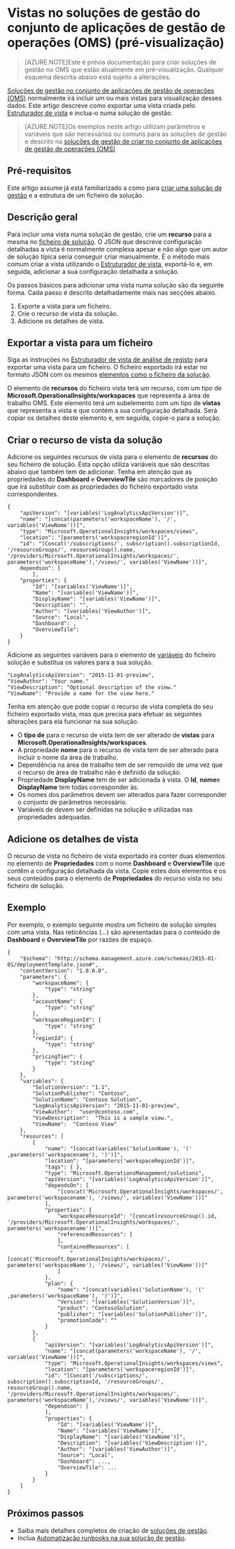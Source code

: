 <properties
   pageTitle="Vistas no soluções de gestão do conjunto de aplicações de gestão de operações (OMS) | Microsoft Azure"
   description="Soluções de gestão no conjunto de aplicações de gestão de operações (OMS) normalmente irão incluir um ou mais vistas para visualização desses dados.  Este artigo descreve como exportar uma vista criada pelo estruturador de vista e inclua-o numa solução de gestão. "
   services="operations-management-suite"
   documentationCenter=""
   authors="bwren"
   manager="jwhit"
   editor="tysonn" />
<tags
   ms.service="operations-management-suite"
   ms.devlang="na"
   ms.topic="article"
   ms.tgt_pltfrm="na"
   ms.workload="infrastructure-services"
   ms.date="10/17/2016"
   ms.author="bwren" />

# <a name="views-in-operations-management-suite-oms-management-solutions-preview"></a>Vistas no soluções de gestão do conjunto de aplicações de gestão de operações (OMS) (pré-visualização)

>[AZURE.NOTE]Este é prévia documentação para criar soluções de gestão no OMS que estão atualmente em pré-visualização. Qualquer esquema descrita abaixo está sujeito a alterações.    

[Soluções de gestão no conjunto de aplicações de gestão de operações (OMS)](operations-management-suite-solutions.md) normalmente irá incluir um ou mais vistas para visualização desses dados.  Este artigo descreve como exportar uma vista criada pelo [Estruturador de vista](../log-analytics/log-analytics-view-designer.md) e inclua-o numa solução de gestão.  

>[AZURE.NOTE]Os exemplos neste artigo utilizam parâmetros e variáveis que são necessários ou comuns para as soluções de gestão e descrito na [soluções de gestão de criar no conjunto de aplicações de gestão de operações (OMS)](operations-management-suite-solutions-creating.md) 


## <a name="prerequisites"></a>Pré-requisitos
Este artigo assume já está familiarizado a como para [criar uma solução de gestão](operations-management-suite-solutions-creating.md) e a estrutura de um ficheiro de solução.


## <a name="overview"></a>Descrição geral

Para incluir uma vista numa solução de gestão, crie um **recurso** para a mesma no [ficheiro de solução](operations-management-suite-solutions-creating.md).  O JSON que descreve configuração detalhadas a vista é normalmente complexa apesar e não algo que um autor de solução típica seria conseguir criar manualmente.  É o método mais comum criar a vista utilizando o [Estruturador de vista](../log-analytics/log-analytics-view-designer.md), exportá-lo e, em seguida, adicionar a sua configuração detalhada a solução. 

Os passos básicos para adicionar uma vista numa solução são da seguinte forma.  Cada passo é descrito detalhadamente mais nas secções abaixo.

1. Exporte a vista para um ficheiro.
2. Crie o recurso de vista da solução.
3. Adicione os detalhes de vista.

## <a name="export-the-view-to-a-file"></a>Exportar a vista para um ficheiro
Siga as instruções no [Estruturador de vista de análise de registo](../log-analytics/log-analytics-view-designer.md) para exportar uma vista para um ficheiro.  O ficheiro exportado irá estar no formato JSON com os mesmos [elementos como o ficheiro da solução](operations-management-suite-solutions-creating.md#management-solution-files).  

O elemento de **recursos** do ficheiro vista terá um recurso, com um tipo de **Microsoft.OperationalInsights/workspaces** que representa a área de trabalho OMS.  Este elemento terá um subelemento com um tipo de **vistas** que representa a vista e que contém a sua configuração detalhada.  Será copiar os detalhes deste elemento e, em seguida, copie-o para a solução.


## <a name="create-the-view-resource-in-the-solution"></a>Criar o recurso de vista da solução
Adicione os seguintes recursos de vista para o elemento de **recursos** do seu ficheiro de solução.  Esta opção utiliza variáveis que são descritas abaixo que também tem de adicionar.  Tenha em atenção que as propriedades do **Dashboard** e **OverviewTile** são marcadores de posição que irá substituir com as propriedades do ficheiro exportado vista correspondentes.
 
    {
        "apiVersion": "[variables('LogAnalyticsApiVersion')]",
        "name": "[concat(parameters('workspaceName'), '/', variables('ViewName'))]",
        "type": "Microsoft.OperationalInsights/workspaces/views",
        "location": "[parameters('workspaceregionId')]",
        "id": "[Concat('/subscriptions/', subscription().subscriptionId, '/resourceGroups/', resourceGroup().name, '/providers/Microsoft.OperationalInsights/workspaces/', parameters('workspaceName'),'/views/', variables('ViewName'))]",
        dependson": [
            ],
        "properties": {
            "Id": "[variables('ViewName')]",
            "Name": "[variables('ViewName')]",
            "DisplayName": "[variables('ViewName')]",
            "Description": "",
            "Author": "[variables('ViewAuthor')]",
            "Source": "Local",
            "Dashboard": ,
            "OverviewTile": 
        }
    }

Adicione as seguintes variáveis para o elemento de [variáveis](operations-management-suite-solutions-creating.md#variables) do ficheiro solução e substitua os valores para a sua solução.

    "LogAnalyticsApiVersion": "2015-11-01-preview",
    "ViewAuthor": "Your name."
    "ViewDescription": "Optional description of the view."
    "ViewName": "Provide a name for the view here."


Tenha em atenção que pode copiar o recurso de vista completa do seu ficheiro exportado vista, mas que precisa para efetuar as seguintes alterações para ela funcionar na sua solução.  

- O **tipo de** para o recurso de vista tem de ser alterado de **vistas** para **Microsoft.OperationalInsights/workspaces**.
- A propriedade **nome** para o recurso de vista tem de ser alterado para incluir o nome da área de trabalho.
- Dependência na área de trabalho tem de ser removido de uma vez que o recurso de área de trabalho não é definido da solução.
- Propriedade **DisplayName** tem de ser adicionada à vista.  O **Id**, **nome**e **DisplayName** tem todas corresponder às.
- Os nomes dos parâmetros devem ser alterados para fazer corresponder o conjunto de parâmetros necessário.
- Variáveis de devem ser definidas na solução e utilizadas nas propriedades adequadas.

## <a name="add-the-view-details"></a>Adicione os detalhes de vista
O recurso de vista no ficheiro de vista exportado irá conter duas elementos no elemento de **Propriedades** com o nome **Dashboard** e **OverviewTile** que contêm a configuração detalhada da vista.  Copie estes dois elementos e os seus conteúdos para o elemento de **Propriedades** do recurso vista no seu ficheiro de solução. 

## <a name="example"></a>Exemplo
Por exemplo, o exemplo seguinte mostra um ficheiro de solução simples com uma vista.  Nas reticências (…) são apresentadas para o conteúdo de **Dashboard** e **OverviewTile** por razões de espaço.


    {
        "$schema": "http://schema.management.azure.com/schemas/2015-01-01/deploymentTemplate.json#",
        "contentVersion": "1.0.0.0",
        "parameters": {
            "workspaceName": {
                "type": "string"
            },
            "accountName": {
                "type": "string"
            },
            "workspaceRegionId": {
                "type": "string"
            },
            "regionId": {
                "type": "string"
            },
            "pricingTier": {
                "type": "string"
            }
        },
        "variables": {
            "SolutionVersion": "1.1",
            "SolutionPublisher": "Contoso",
            "SolutionName": "Contoso Solution",
            "LogAnalyticsApiVersion": "2015-11-01-preview",
            "ViewAuthor":  "user@contoso.com",
            "ViewDescription":  "This is a sample view.",
            "ViewName":  "Contoso View"
        },
        "resources": [
            {
                "name": "[concat(variables('SolutionName'), '(' ,parameters('workspacename'), ')')]",
                "location": "[parameters('workspaceRegionId')]",
                "tags": { },
                "type": "Microsoft.OperationsManagement/solutions",
                "apiVersion": "[variables('LogAnalyticsApiVersion')]",
                "dependsOn": [
                    "[concat('Microsoft.OperationalInsights/workspaces/', parameters('workspacename'), '/views/', variables('ViewName'))]"
                ],
                "properties": {
                    "workspaceResourceId": "[concat(resourceGroup().id, '/providers/Microsoft.OperationalInsights/workspaces/', parameters('workspacename'))]",
                    "referencedResources": [
                    ],
                    "containedResources": [
                        "[concat('Microsoft.OperationalInsights/workspaces/', parameters('workspaceName'), '/views/', variables('ViewName'))]"
                    ]
                },
                "plan": {
                    "name": "[concat(variables('SolutionName'), '(' ,parameters('workspaceName'), ')')]",
                    "Version": "[variables('SolutionVersion')]",
                    "product": "ContosoSolution",
                    "publisher": "[variables('SolutionPublisher')]",
                    "promotionCode": ""
                }
            },
            {
                "apiVersion": "[variables('LogAnalyticsApiVersion')]",
                "name": "[concat(parameters('workspaceName'), '/', variables('ViewName'))]",
                "type": "Microsoft.OperationalInsights/workspaces/views",
                "location": "[parameters('workspaceregionId')]",
                "id": "[Concat('/subscriptions/', subscription().subscriptionId, '/resourceGroups/', resourceGroup().name, '/providers/Microsoft.OperationalInsights/workspaces/', parameters('workspaceName'),'/views/', variables('ViewName'))]",
                "dependson": [
                ],
                "properties": {
                    "Id": "[variables('ViewName')]",
                    "Name": "[variables('ViewName')]",
                    "DisplayName": "[variables('ViewName')]",
                    "Description": "[variables('ViewDescription')]",
                    "Author": "[variables('ViewAuthor')]",
                    "Source": "Local",
                    "Dashboard": ...,
                    "OverviewTile": ...
                }
            }
        ]
    }




## <a name="next-steps"></a>Próximos passos

- Saiba mais detalhes completos de criação de [soluções de gestão](operations-management-suite-solutions-creating.md).
- Inclua [Automatização runbooks na sua solução de gestão](operations-management-suite-solutions-resources-automation.md).
